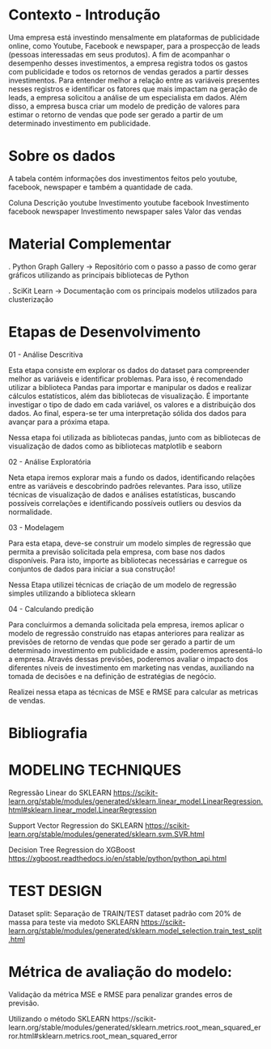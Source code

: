 # Contexto - Introdução

Uma empresa está investindo mensalmente em plataformas de publicidade online,
como Youtube, Facebook e newspaper, para a prospecção de leads (pessoas
interessadas em seus produtos). A fim de acompanhar o desempenho desses
investimentos, a empresa registra todos os gastos com publicidade e todos os retornos
de vendas gerados a partir desses investimentos.
Para entender melhor a relação entre as variáveis presentes nesses registros e
identificar os fatores que mais impactam na geração de leads, a empresa solicitou a
análise de um especialista em dados. Além disso, a empresa busca criar um
modelo de predição de valores para estimar o retorno de vendas que pode ser gerado
a partir de um determinado investimento em publicidade.

# Sobre os dados

A tabela contém informações dos investimentos feitos pelo youtube, facebook,
newspaper e também a quantidade de cada.

Coluna        Descrição
youtube       Investimento youtube
facebook      Investimento facebook
newspaper     Investimento newspaper
sales         Valor das vendas

# Material Complementar

. Python Graph Gallery → Repositório com o passo a passo de como gerar gráficos
  utilizando as principais bibliotecas de Python
  
. SciKit Learn → Documentação com os principais modelos utilizados para
  clusterização

  # Etapas de Desenvolvimento

  01 - Análise Descritiva
  
  Esta etapa consiste em explorar os dados do dataset para compreender melhor as
  variáveis e identificar problemas. Para isso, é recomendado utilizar a biblioteca
  Pandas para importar e manipular os dados e realizar cálculos estatísticos, além das
  bibliotecas de visualização.
  É importante investigar o tipo de dado em cada variável, os valores e a distribuição dos
  dados. Ao final, espera-se ter uma interpretação sólida dos dados para avançar para a
  próxima etapa.

  Nessa etapa foi utilizada as bibliotecas pandas, junto com as bibliotecas de visualização de dados
  como as bibliotecas matplotlib e seaborn

  02 - Análise Exploratória
  
  Neta etapa iremos explorar mais a fundo os dados, identificando relações entre as
  variáveis e descobrindo padrões relevantes. Para isso, utilize técnicas de visualização 
  de dados e análises estatísticas, buscando possíveis correlações e
  identificando possíveis outliers ou desvios da normalidade.

  03 - Modelagem

  Para esta etapa, deve-se construir um modelo simples de regressão que permita a
  previsão solicitada pela empresa, com base nos dados disponíveis. Para isto, importe
  as bibliotecas necessárias e carregue os conjuntos de dados para iniciar a sua
  construção!

  Nessa Etapa utilizei técnicas de criação de um modelo de regressão simples utilizando
  a biblioteca sklearn

  04 - Calculando predição

  Para concluirmos a demanda solicitada pela empresa, iremos aplicar o modelo de
  regressão construído nas etapas anteriores para realizar as previsões de retorno de
  vendas que pode ser gerado a partir de um determinado investimento em publicidade e
  assim, poderemos apresentá-lo a empresa.
  Através dessas previsões, poderemos avaliar o impacto dos diferentes níveis de
  investimento em marketing nas vendas, auxiliando na tomada de decisões e na
  definição de estratégias de negócio.

  Realizei nessa etapa as técnicas de MSE e RMSE para calcular as metricas de vendas.


  # Bibliografia

  # MODELING TECHNIQUES
  
  Regressão Linear do SKLEARN https://scikit-learn.org/stable/modules/generated/sklearn.linear_model.LinearRegression.html#sklearn.linear_model.LinearRegression
  
  Support Vector Regression do SKLEARN https://scikit-learn.org/stable/modules/generated/sklearn.svm.SVR.html
  
  Decision Tree Regression do XGBoost https://xgboost.readthedocs.io/en/stable/python/python_api.html

  # TEST DESIGN
  
  Dataset split:
  Separação de TRAIN/TEST dataset padrão com 20% de massa para teste via medoto SKLEARN https://scikit-learn.org/stable/modules/generated/sklearn.model_selection.train_test_split.html

  # Métrica de avaliação do modelo:
  Validação da métrica MSE e RMSE para penalizar grandes erros de previsão. 
  
  Utilizando o método SKLEARN https://scikit- learn.org/stable/modules/generated/sklearn.metrics.root_mean_squared_error.html#sklearn.metrics.root_mean_squared_error
  
  
  
  

  
  
  
